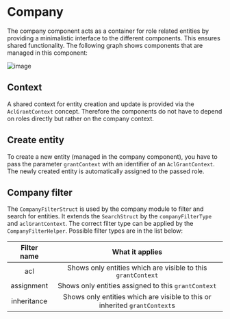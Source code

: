 # Company

The company component acts as a container for role related entities by providing a minimalistic interface to the different components. This ensures shared functionality. The following graph shows components that are managed in this component:

![image](../../../../../.gitbook/assets/company-management.svg)

## Context

A shared context for entity creation and update is provided via the `AclGrantContext` concept. Therefore the components do not have to depend on roles directly but rather on the company context.

## Create entity

To create a new entity (managed in the company component), you have to pass the parameter `grantContext` with an identifier of an `AclGrantContext`. The newly created entity is automatically assigned to the passed role.

## Company filter

The `CompanyFilterStruct` is used by the company module to filter and search for entities. It extends the `SearchStruct` by the `companyFilterType` and `aclGrantContext`. The correct filter type can be applied by the `CompanyFilterHelper`. Possible filter types are in the list below:

| Filter name   |                        What it applies                         |
|:---------------:|:--------------------------------------------------------------:|
| acl           |  Shows only entities which are visible to this `grantContext`  |
| assignment    |      Shows only entities assigned to this `grantContext`       |
| inheritance   | Shows only entities which are visible to this or inherited `grantContext`s                          |
